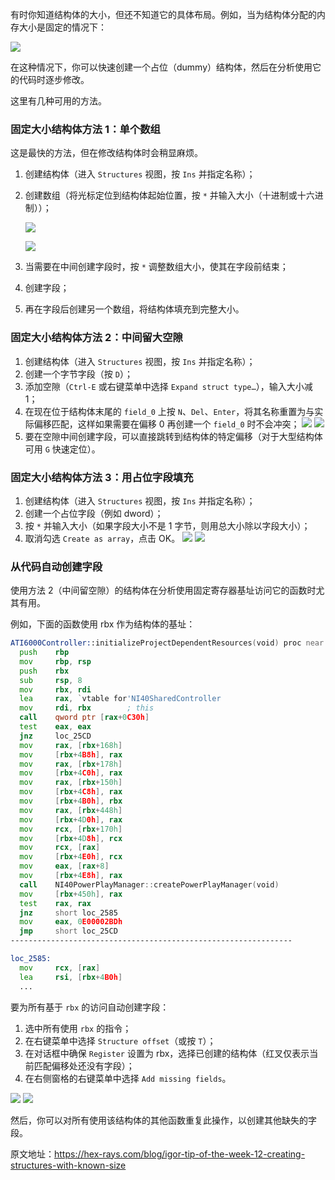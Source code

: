 有时你知道结构体的大小，但还不知道它的具体布局。例如，当为结构体分配的内存大小是固定的情况下：

![](assets/2020/10/strsize1.png)

在这种情况下，你可以快速创建一个占位（dummy）结构体，然后在分析使用它的代码时逐步修改。

这里有几种可用的方法。

### 固定大小结构体方法 1：单个数组

这是最快的方法，但在修改结构体时会稍显麻烦。

1. 创建结构体（进入 `Structures` 视图，按 `Ins` 并指定名称）；
2. 创建数组（将光标定位到结构体起始位置，按 `*` 并输入大小（十进制或十六进制））；

   ![](assets/2020/10/strsize2-e1603441294648.png)

   ![](assets/2020/10/strsize3.png)

3. 当需要在中间创建字段时，按 `*` 调整数组大小，使其在字段前结束；
4. 创建字段；
5. 再在字段后创建另一个数组，将结构体填充到完整大小。

### 固定大小结构体方法 2：中间留大空隙

1. 创建结构体（进入 `Structures` 视图，按 `Ins` 并指定名称）；
1. 创建一个字节字段（按 `D`）；
1. 添加空隙（`Ctrl-E` 或右键菜单中选择 `Expand struct type…`），输入大小减 1；
1. 在现在位于结构体末尾的 `field_0` 上按 `N`、`Del`、`Enter`，将其名称重置为与实际偏移匹配，这样如果需要在偏移 0 再创建一个 `field_0` 时不会冲突；
   ![](assets/2020/10/strsize4.png)
   ![](assets/2020/10/strsize5.png)
1. 要在空隙中间创建字段，可以直接跳转到结构体的特定偏移（对于大型结构体可用 `G` 快速定位）。

### 固定大小结构体方法 3：用占位字段填充

1. 创建结构体（进入 `Structures` 视图，按 `Ins` 并指定名称）；
1. 创建一个占位字段（例如 dword）；
1. 按 `*` 并输入大小（如果字段大小不是 1 字节，则用总大小除以字段大小）；
1. 取消勾选 `Create as array`，点击 OK。
   ![](assets/2020/10/strsize6.png)
   ![](assets/2020/10/strsize7-e1603443371279.png)

### 从代码自动创建字段

使用方法 2（中间留空隙）的结构体在分析使用固定寄存器基址访问它的函数时尤其有用。

例如，下面的函数使用 rbx 作为结构体的基址：

```asm
ATI6000Controller::initializeProjectDependentResources(void) proc near
  push    rbp
  mov     rbp, rsp
  push    rbx
  sub     rsp, 8
  mov     rbx, rdi
  lea     rax, `vtable for'NI40SharedController
  mov     rdi, rbx        ; this
  call    qword ptr [rax+0C30h]
  test    eax, eax
  jnz     loc_25CD
  mov     rax, [rbx+168h]
  mov     [rbx+4B8h], rax
  mov     rax, [rbx+178h]
  mov     [rbx+4C0h], rax
  mov     rax, [rbx+150h]
  mov     [rbx+4C8h], rax
  mov     [rbx+4B0h], rbx
  mov     rax, [rbx+448h]
  mov     [rbx+4D0h], rax
  mov     rcx, [rbx+170h]
  mov     [rbx+4D8h], rcx
  mov     rcx, [rax]
  mov     [rbx+4E0h], rcx
  mov     eax, [rax+8]
  mov     [rbx+4E8h], rax
  call    NI40PowerPlayManager::createPowerPlayManager(void)
  mov     [rbx+450h], rax
  test    rax, rax
  jnz     short loc_2585
  mov     eax, 0E00002BDh
  jmp     short loc_25CD
---------------------------------------------------------------

loc_2585:
  mov     rcx, [rax]
  lea     rsi, [rbx+4B0h]
  ...
```

要为所有基于 `rbx` 的访问自动创建字段：

1. 选中所有使用 `rbx` 的指令；
1. 在右键菜单中选择 `Structure offset`（或按 `T`）；
1. 在对话框中确保 `Register` 设置为 rbx，选择已创建的结构体（红叉仅表示当前匹配偏移处还没有字段）；
1. 在右侧窗格的右键菜单中选择 `Add missing fields`。

![](assets/2020/10/strsize8.png)
![](assets/2020/10/strsize9.png)

然后，你可以对所有使用该结构体的其他函数重复此操作，以创建其他缺失的字段。

原文地址：https://hex-rays.com/blog/igor-tip-of-the-week-12-creating-structures-with-known-size